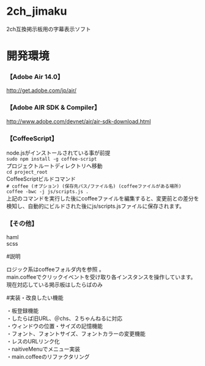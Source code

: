 2ch_jimaku
==========

2ch互換掲示板用の字幕表示ソフト

# 開発環境

### 【Adobe Air 14.0】
http://get.adobe.com/jp/air/  
### 【Adobe AIR SDK & Compiler】
http://www.adobe.com/devnet/air/air-sdk-download.html  
### 【CoffeeScript】
node.jsがインストールされている事が前提  
`sudo npm install -g coffee-script`  
プロジェクトルートディレクトリへ移動  
`cd project_root`  
CoffeeScriptビルドコマンド  
 `# coffee (オプション) (保存先パス/ファイル名) (coffeeファイルがある場所)`  
`coffee -bwc -j js/scripts.js .`  
上記のコマンドを実行した後にcoffeeファイルを編集すると、変更前との差分を検知し、自動的にビルドされた後にjs/scripts.jsファイルに保存されます。  
### 【その他】
haml  
scss  

#説明

ロジック系はcoffeeフォルダ内を参照 。  
main.coffeeでクリックイベントを受け取り各インスタンスを操作しています。  
現在対応している掲示板はしたらばのみ  

#実装・改良したい機能

・板登録機能  
・したらば旧URL、＠chs、２ちゃんねるに対応  
・ウィンドウの位置・サイズの記憶機能  
・フォント、フォントサイズ、フォントカラーの変更機能  
・レスのURLリンク化  
・naitiveMenuでメニュー実装  
・main.coffeeのリファクタリング  